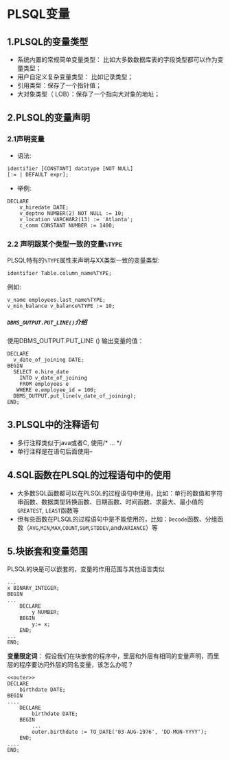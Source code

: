 #	PLSQL变量
##	1.PLSQL的变量类型
*	系统内置的常规简单变量类型： 比如大多数数据库表的字段类型都可以作为变量类型；
*	用户自定义复杂变量类型： 比如记录类型；
*	引用类型：保存了一个指针值；
*	大对象类型（ LOB）：保存了一个指向大对象的地址；

##	2.PLSQL的变量声明
###	2.1声明变量
*	语法:


```
identifier [CONSTANT] datatype [NOT NULL]
[:= | DEFAULT expr];
```

*	举例:


```
DECLARE
    v_hiredate DATE;
    v_deptno NUMBER(2) NOT NULL := 10;
    v_location VARCHAR2(13) := 'Atlanta';
    c_comm CONSTANT NUMBER := 1400;
```

###	2.2	声明跟某个类型一致的变量`%TYPE`
PLSQL特有的`%TYPE`属性来声明与XX类型一致的变量类型:

    identifier Table.column_name%TYPE;

例如:

	v_name employees.last_name%TYPE;
    v_min_balance v_balance%TYPE := 10;

#####	`DBMS_OUTPUT.PUT_LINE()`介绍
使用DBMS_OUTPUT.PUT_LINE () 输出变量的值：

    DECLARE
      v_date_of_joining DATE;
    BEGIN
      SELECT e.hire_date
        INTO v_date_of_joining
        FROM employees e
       WHERE e.employee_id = 100;
      DBMS_OUTPUT.put_line(v_date_of_joining);
    END;

##	3.PLSQL中的注释语句
*	多行注释类似于java或者C, 使用/\* ... \*/
*	单行注释是在语句后面使用–

##	4.SQL函数在PLSQL的过程语句中的使用
*	大多数SQL函数都可以在PLSQL的过程语句中使用，比如：单行的数值和字符串函数、数据类型转换函数、日期函数、时间函数、求最大、最小值的`GREATEST`, `LEAST`函数等
*	但有些函数在PLSQL的过程语句中是不能使用的，比如：`Decode`函数、分组函数（`AVG`,`MIN`,`MAX`,`COUNT`,`SUM`,`STDDEV`,and`VARIANCE`）等

##	5.块嵌套和变量范围
PLSQL的块是可以嵌套的，变量的作用范围与其他语言类似

    ...
    x BINARY_INTEGER;
    BEGIN
    ...
        DECLARE
        	y NUMBER;
        BEGIN
        	y:= x;
        END;
    ...
    END;

**变量限定词**： 假设我们在块嵌套的程序中，里层和外层有相同的变量声明，而里层的程序要访问外层的同名变量，该怎么办呢？

    <<outer>>
    DECLARE
    	birthdate DATE;
    BEGIN
    ....
        DECLARE
        	birthdate DATE;
        BEGIN
        	...
            outer.birthdate := TO_DATE('03-AUG-1976', 'DD-MON-YYYY');
        END;
    ....
    END;